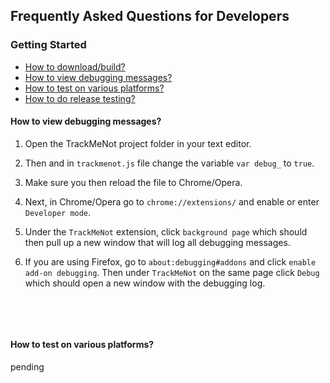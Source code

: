 ## Frequently Asked Questions for Developers


### Getting Started
* [How to download/build?](https://github.com/vtoubiana/TrackMeNot/wiki/Building-AdNauseam-from-source-(for-developers))
* [How to view debugging messages?](#how-to-view-debugging-messages)
* [How to test on various platforms?](#how-to-test-on-various-platforms)
* [How to do release testing?](https://github.com/vtoubiana/TrackMeNot/wiki/Testing-New-Release-Candidates)


#### How to view debugging messages?

1. Open the TrackMeNot project folder in your text editor.

2. Then and in ```trackmenot.js``` file change the variable ```var debug_``` to ```true```.

3. Make sure you then reload the file to Chrome/Opera.

4. Next, in Chrome/Opera go to ```chrome://extensions/``` and enable or enter ```Developer mode```.

5. Under the ```TrackMeNot``` extension, click ```background page``` which should then pull up a new window that will log all debugging messages.

6. If you are using Firefox, go to ```about:debugging#addons``` and click ```enable add-on debugging```. Then under ```TrackMeNot``` on the same page click ```Debug``` which should open a new window with the debugging log.

<br>


&nbsp;


#### How to test on various platforms?

pending

&nbsp;
